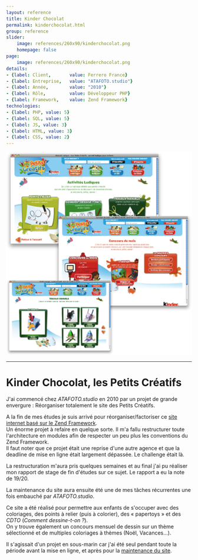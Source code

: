 ```yaml
---
layout: reference
title: Kinder Chocolat
permalink: kinderchocolat.html
group: reference
slider:
    image: references/260x90/kinderchocolat.png
    homepage: false
page:
    image: references/260x90/kinderchocolat.png
details:
- {label: Client,       value: Ferrero France}
- {label: Entreprise,   value: "ATAFOTO.studio"}
- {label: Année,        value: "2010"}
- {label: Rôle,         value: Développeur PHP}
- {label: Framework,    value: Zend Framework}
technologies:
- {label: PHP, value: 5}
- {label: SQL, value: 5}
- {label: JS, value: 3}
- {label: HTML, value: 3}
- {label: CSS, value: 2}
---
```


![Kinder Chocolat][main_image]

-----

# Kinder Chocolat, les Petits Créatifs

J'ai commencé chez _ATAFOTO.studio_ en 2010 par un projet de grande envergure : Réorganiser totalement le site des Petits Créatifs.

A la fin de mes études je suis arrivé pour réorganiser/factoriser ce [site internet basé sur le Zend Framework][mbiz].  
Un énorme projet à refaire en quelque sorte. Il m'a fallu restructurer toute l'architecture en modules afin de respecter un peu plus les conventions du Zend Framework.  
Il faut noter que ce projet était une reprise d'une autre agence et que la deadline de mise en ligne était largement dépassée. Le challenge était là.

La restructuration m'aura pris quelques semaines et au final j'ai pu réaliser mon rapport de stage de fin d'études sur ce sujet. Le rapport a eu la note de 19/20.

La maintenance du site aura ensuite été une de mes tâches récurrentes une fois embauché par _ATAFOTO.studio_.

Ce site a été réalisé pour permettre aux enfants de s'occuper avec des coloriages, des points à relier (puis à colorier), des « papertoys » et des _CDTO_ (_Comment dessine-t-on ?_).  
On y trouve également un concours mensuel de dessin sur un thème sélectionné et de multiples coloriages à thèmes (Noël, Vacances...).

Il s'agissait d'un projet en sous-marin car j'ai été seul pendant toute la période avant la mise en ligne, et après pour la [maintenance du site][mbiz].

[main_image]: /images/references/kinderchocolat.png "Quelques pages de Kinder Chocolat"

[mbiz]: http://monsieurbiz.com/
